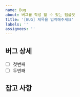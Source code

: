 ```yaml
---
name: Bug
about: 버그를 작성 할 수 있는 템플릿
title: '[BUG] 제목을 입력해주세요'
labels: ''
assignees: ''
---
```


## 버그 상세

- [ ] 첫번째
- [ ] 두번째

## 참고 사항
